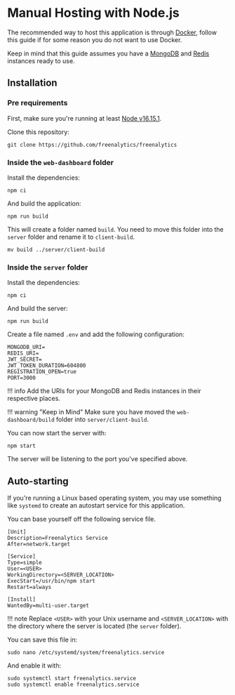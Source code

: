# Manual Hosting with Node.js

The recommended way to host this application is through [Docker](./docker-hosting.md), follow this guide if for some reason you do not want to use Docker.

Keep in mind that this guide assumes you have a [MongoDB](https://www.mongodb.com/) and [Redis](https://redis.io/) instances ready to use.

## Installation

### Pre requirements

First, make sure you're running at least [Node v16.15.1](https://nodejs.org/en/).

Clone this repository:

```text
git clone https://github.com/freenalytics/freenalytics
```

### Inside the `web-dashboard` folder

Install the dependencies:

```text
npm ci
```

And build the application:

```text
npm run build
```

This will create a folder named `build`. You need to move this folder into the `server` folder
and rename it to `client-build`.

```text
mv build ../server/client-build
```

### Inside the `server` folder

Install the dependencies:

```text
npm ci
```

And build the server:

```text
npm run build
```

Create a file named `.env` and add the following configuration:

```text
MONGODB_URI=
REDIS_URI=
JWT_SECRET=
JWT_TOKEN_DURATION=604800
REGISTRATION_OPEN=true
PORT=3000
```

!!! info
        Add the URIs for your MongoDB and Redis instances in their respective places.

!!! warning "Keep in Mind"
        Make sure you have moved the `web-dashboard/build` folder into `server/client-build`.

You can now start the server with:

```text
npm start
```

The server will be listening to the port you've specified above.

## Auto-starting

If you're running a Linux based operating system, you may use something like `systemd` to create an autostart service for this application.

You can base yourself off the following service file.

```text
[Unit]
Description=Freenalytics Service 
After=network.target

[Service]
Type=simple
User=<USER>
WorkingDirectory=<SERVER_LOCATION>
ExecStart=/usr/bin/npm start
Restart=always

[Install]
WantedBy=multi-user.target
```

!!! note
        Replace `<USER>` with your Unix username and `<SERVER_LOCATION>` with the directory where the server is located (the `server` folder).

You can save this file in:

```text
sudo nano /etc/systemd/system/freenalytics.service
```

And enable it with:

```text
sudo systemctl start freenalytics.service
sudo systemctl enable freenalytics.service
```
